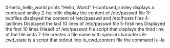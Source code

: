 0-hello_hello_world	prints "Hello, World"
1-confused_smiley	displays a confused smiley
2-hellofile 		display the content of /etc/passwd file
3-twofiles 		displayed the content of /etc/passwd and /etc/hosts files
4-lastlines		Displayed the last 10 lines of /etc/passwd file
5-firstlines		Displayed the first 10 lines (Head) of /etc/passwd file
script that displays the third line of the file iacta
7-file creates a file name with special characters
8-cwd_state is a script that stdout into ls_cwd_content file the command ls -la
